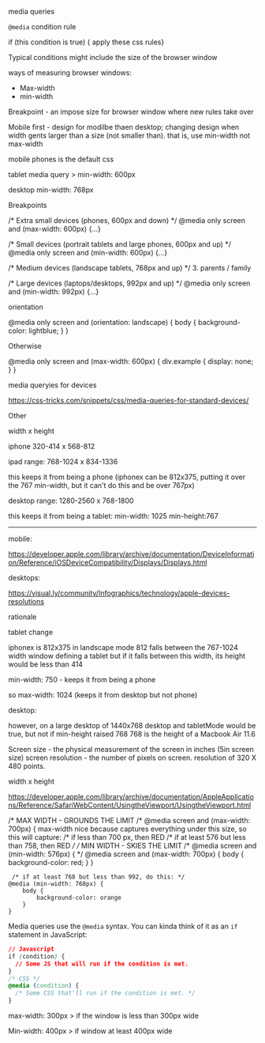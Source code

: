 media queries


 `@media` condition  rule 

if (this condition is true) { apply these css rules}

Typical conditions might include the size of the browser window

ways of measuring browser windows: 

- Max-width
- min-width

Breakpoint - an impose size for browser window where new rules take over

Mobile first - design for modilbe thaen desktop; changing design when width gents larger than a size (not smaller than).  that is, use min-width not max-width

mobile phones is the default css

tablet media query > min-width: 600px

desktop min-width: 768px

Breakpoints

/* Extra small devices (phones, 600px and down) */
@media only screen and (max-width: 600px) {...}

/* Small devices (portrait tablets and large phones, 600px and up) */
@media only screen and (min-width: 600px) {...}

/* Medium devices (landscape tablets, 768px and up) */
3. parents / family

/* Large devices (laptops/desktops, 992px and up) */
@media only screen and (min-width: 992px) {...}

orientation

@media only screen and (orientation: landscape) {
 body {
  background-color: lightblue;
 }
}

Otherwise

@media only screen and (max-width: 600px) {
 div.example {
  display: none;
 }
}

media queryies for devices

https://css-tricks.com/snippets/css/media-queries-for-standard-devices/

Other



width x height

iphone
320-414 x 568-812

ipad range:
768-1024 x  834-1336

this keeps it from being a phone
(iphonex can be 812x375, putting it over the 767 min-width, but it can't do this and be over 767px) 

desktop range:
1280-2560 x 768-1800

this keeps it from being a tablet:
min-width: 1025 min-height:767

____

mobile: 

https://developer.apple.com/library/archive/documentation/DeviceInformation/Reference/iOSDeviceCompatibility/Displays/Displays.html

desktops: 

https://visual.ly/community/Infographics/technology/apple-devices-resolutions

rationale

tablet change

iphonex is 812x375 in landscape mode
812 falls between the 767-1024 width window defining a tablet
but if it falls between this width, its height would be less than 414

min-width: 750 - keeps it from being a phone

so max-width: 1024 (keeps it from desktop but not phone)



desktop: 

however, on a large desktop of 1440x768 
desktop and tabletMode would be true, but not if min-height raised 768
768 is the height of a Macbook Air 11.6 


Screen size  - the physical measurement of the screen in inches (5in screen size)
screen resolution - the number of pixels on screen.  resolution of 320 X 480 points.


width x height

https://developer.apple.com/library/archive/documentation/AppleApplications/Reference/SafariWebContent/UsingtheViewport/UsingtheViewport.html

 /* MAX WIDTH - GROUNDS THE LIMIT
/* @media screen and (max-width: 700px) {
    max-width nice because captures everything under this size, so this will capture: 
/* if less than 700 px, then RED
/* if at least 576 but less than 758, then RED */
/* MIN WIDTH - SKIES THE LIMIT
/* @media screen and (min-width: 576px) {  */
    @media screen and (max-width: 700px) {
        body {
            background-color: red;
        }
     }
    

     /* if at least 768 but less than 992, do this: */
    @media (min-width: 768px) { 
        body {
            background-color: orange
        }
    }

Media queries use the `@media` syntax. You can kinda think of it as an `if` statement in JavaScript:

```css
// Javascript
if (condition) {
  // Some JS that will run if the condition is met.
}
/* CSS */
@media (condition) {
  /* Some CSS that'll run if the condition is met. */
}
```



max-width: 300px > if the window is less than 300px wide

Min-width: 400px > if window at least 400px wide
